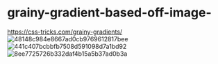 # grainy-gradient-based-off-image-


https://css-tricks.com/grainy-gradients/
![48148c984e8667ad0cb9769612817bee](https://github.com/anonq115/grainy-gradient-based-off-image-/assets/32353565/7f70c796-df63-4ce2-881f-d95be8a830eb)
![441c407bcbbfb7508d591098d7a1bd92](https://github.com/anonq115/grainy-gradient-based-off-image-/assets/32353565/07384f20-9cf5-447a-a0f3-b2cd93a97c37)
![8ee7725726b332daf4b15a5b37ad0b3a](https://github.com/anonq115/grainy-gradient-based-off-image-/assets/32353565/63fc2be0-c15f-4814-8a77-4d78d7d69210)
